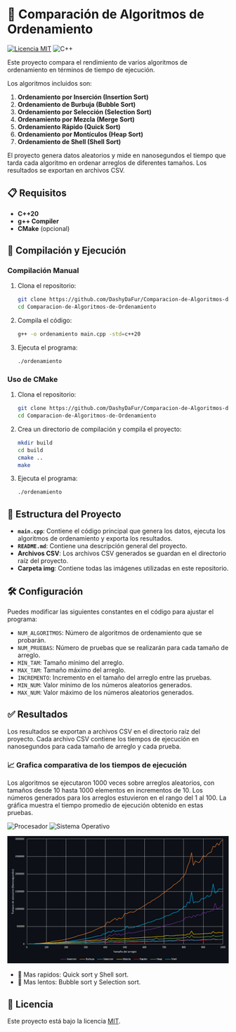 # 🦊 Comparación de Algoritmos de Ordenamiento

[![Licencia MIT](https://img.shields.io/badge/Licencia-MIT-blue.svg)](LICENSE) ![C++](https://img.shields.io/badge/C++-20-%2300599C?logo=c%2B%2B)

Este proyecto compara el rendimiento de varios algoritmos de ordenamiento en términos de tiempo de ejecución.

Los algoritmos incluidos son:
1. **Ordenamiento por Inserción (Insertion Sort)**
2. **Ordenamiento de Burbuja (Bubble Sort)**
3. **Ordenamiento por Selección (Selection Sort)**
4. **Ordenamiento por Mezcla (Merge Sort)**
5. **Ordenamiento Rápido (Quick Sort)**
6. **Ordenamiento por Montículos (Heap Sort)**
7. **Ordenamiento de Shell (Shell Sort)**

El proyecto genera datos aleatorios y mide en nanosegundos el tiempo que tarda cada algoritmo en ordenar arreglos de diferentes tamaños. Los resultados se exportan en archivos CSV.

## 📋 Requisitos

- **C++20**
- **g++ Compiler**
- **CMake** (opcional)

## 🔽 Compilación y Ejecución

### Compilación Manual

1. Clona el repositorio:
   ```bash
   git clone https://github.com/DashyDaFur/Comparacion-de-Algoritmos-de-Ordenamiento.git
   cd Comparacion-de-Algoritmos-de-Ordenamiento
   ```
2. Compila el código:
   ```bash
   g++ -o ordenamiento main.cpp -std=c++20
   ```
3. Ejecuta el programa:
   ```bash
   ./ordenamiento
   ```

### Uso de CMake

1. Clona el repositorio:
   ```bash
   git clone https://github.com/DashyDaFur/Comparacion-de-Algoritmos-de-Ordenamiento.git
   cd Comparacion-de-Algoritmos-de-Ordenamiento
   ```
2. Crea un directorio de compilación y compila el proyecto:
   ```bash
   mkdir build
   cd build
   cmake ..
   make
   ```
3. Ejecuta el programa:
   ```bash
   ./ordenamiento
   ```

## 🌳 Estructura del Proyecto

- **`main.cpp`**: Contiene el código principal que genera los datos, ejecuta los algoritmos de ordenamiento y exporta los resultados.
- **`README.md`**: Contiene una descripción general del proyecto.
- **Archivos CSV**: Los archivos CSV generados se guardan en el directorio raíz del proyecto.
- **Carpeta img**: Contiene todas las imágenes utilizadas en este repositorio.

## 🛠️ Configuración

Puedes modificar las siguientes constantes en el código para ajustar el programa:

- `NUM_ALGORITMOS`: Número de algoritmos de ordenamiento que se probarán.
- `NUM_PRUEBAS`: Número de pruebas que se realizarán para cada tamaño de arreglo.
- `MIN_TAM`: Tamaño mínimo del arreglo.
- `MAX_TAM`: Tamaño máximo del arreglo.
- `INCREMENTO`: Incremento en el tamaño del arreglo entre las pruebas.
- `MIN_NUM`: Valor mínimo de los números aleatorios generados.
- `MAX_NUM`: Valor máximo de los números aleatorios generados.

## ✅ Resultados

Los resultados se exportan a archivos CSV en el directorio raíz del proyecto. Cada archivo CSV contiene los tiempos de ejecución en nanosegundos para cada tamaño de arreglo y cada prueba.

### 📈 Grafica comparativa de los tiempos de ejecución

Los algoritmos se ejecutaron 1000 veces sobre arreglos aleatorios, con tamaños desde 10 hasta 1000 elementos en incrementos de 10. Los números generados para los arreglos estuvieron en el rango del 1 al 100. La gráfica muestra el tiempo promedio de ejecución obtenido en estas pruebas.

![Procesador](https://img.shields.io/badge/CPU-AMD%20Ryzen%205%205600G-orange) ![Sistema Operativo](https://img.shields.io/badge/OS-Windows%2010-4C8BF5)

![Gráfica de Algoritmos](img/Grafica.png)

- 🚀 Mas rapidos: Quick sort y Shell sort.
- 🐢 Mas lentos: Bubble sort y Selection sort.

## 📜 Licencia  
Este proyecto está bajo la licencia [MIT](LICENSE).

